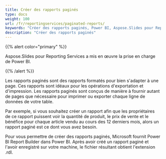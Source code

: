 ```yaml
---
title: Créer des rapports paginés
type: docs
weight: 100
url: /fr/reportingservices/paginated-reports/
keywords: "Créer des rapports paginés, Power BI, Aspose.Slides pour Reporting Services"
description: "Créer des rapports paginés"
---
```


{{% alert color="primary" %}} 

Aspose.Slides pour Reporting Services a mis en œuvre la prise en charge de Power BI. 

{{% /alert %}} 

Les rapports paginés sont des rapports formatés pour bien s'adapter à une page. Ces rapports sont idéaux pour les opérations d'exportation et d'impression. Les rapports paginés sont conçus de manière à fournir autant de pages que nécessaire pour imprimer ou exporter chaque ligne de données de votre table. 

Par exemple, si vous souhaitez créer un rapport afin que les propriétaires de ce rapport puissent voir la quantité de produit, le prix de vente et le bénéfice pour chaque article vendu au cours des 12 derniers mois, alors un rapport paginé est ce dont vous avez besoin. 

Pour vous permettre de créer des rapports paginés, Microsoft fournit Power BI Report Builder dans Power BI. Après avoir créé un rapport paginé et l'avoir enregistré sur votre machine, le fichier résultant obtient l'extension .rdl.